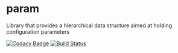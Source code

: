 # param
Library that provides a hierarchical data structure aimed at holding configuration parameters

[![Codacy Badge](https://api.codacy.com/project/badge/Grade/8db530dce83346a9889a2142fdb68346)](https://www.codacy.com/app/nsoblath/param?utm_source=github.com&amp;utm_medium=referral&amp;utm_content=nsoblath/param&amp;utm_campaign=Badge_Grade)
[![Build Status](https://travis-ci.com/nsoblath/param.svg?branch=develop)](https://travis-ci.com/nsoblath/param)

